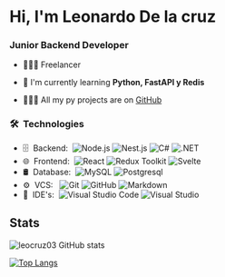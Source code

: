 # Hi, I'm Leonardo De la cruz

### Junior Backend Developer

- 👷🏻‍♂️ Freelancer

- 🌼 I'm currently learning **Python, FastAPI y Redis**

- 👨🏻‍💻 All my py projects are on [GitHub](GitHub)

<h3> 🛠 &nbsp;Technologies</h3>

- 🗄 &nbsp;Backend:&nbsp;
  ![Node.js](https://img.shields.io/badge/-Node.js-0A1A2F?style=flat&logo=node.js)
  ![Nest.js](https://img.shields.io/badge/-NestJS-0A1A2F?style=flat&logo=nestjs)
  ![C#](https://img.shields.io/badge/-C%23-0A1A2F?style=flat&logo=csharp)
  ![.NET](https://img.shields.io/badge/-.NET-512BD4?style=flat&logo=dotnet)
- 🌐 &nbsp;Frontend:&nbsp;
  ![React](https://img.shields.io/badge/-React-0A1A2F?style=flat&logo=react)
  ![Redux Toolkit](https://img.shields.io/badge/-Redux-0A1A2F?style=flat&logo=redux)
  ![Svelte](https://img.shields.io/badge/-Svelte-0A1A2F?style=flat&logo=svelte)
- 🛢 &nbsp;Database:&nbsp;
  ![MySQL](https://img.shields.io/badge/-MySQL-0A1A2F?style=flat&logo=mysql&logoColor=00d8fd)
  ![Postgresql](https://img.shields.io/badge/-Postgresql-0A1A2F?style=flat&logo=postgresql)
- ⚙️ &nbsp;VCS: &nbsp;
  ![Git](https://img.shields.io/badge/-Git-0A1A2F?style=flat&logo=git)
  ![GitHub](https://img.shields.io/badge/-GitHub-0A1A2F?style=flat&logo=github)
  ![Markdown](https://img.shields.io/badge/-Markdown-0A1A2F?style=flat&logo=markdown)
- 🔧 &nbsp;IDE's:&nbsp;
  ![Visual Studio Code](https://img.shields.io/badge/-Visual%20Studio%20Code-0A1A2F?style=flat&logo=visual-studio-code&logoColor=007ACC)
  ![Visual Studio](https://img.shields.io/badge/-Visual%20Studio-0A1A2F?style=flat&logo=visual-studio)

## Stats
![leocruz03 GitHub stats](https://github-readme-stats.vercel.app/api?username=delcruzzz&hide=contribs,prs&show_icons=true&theme=tokyonight)

[![Top Langs](https://github-readme-stats.vercel.app/api/top-langs/?username=delcruzzz&hide_progress=true)](https://github.com/anuraghazra/github-readme-stats)
